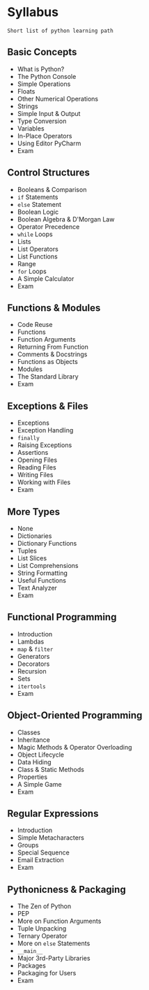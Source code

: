 # Syllabus
    Short list of python learning path
## Basic Concepts
  * What is Python?
  * The Python Console
  * Simple Operations
  * Floats
  * Other Numerical Operations
  * Strings
  * Simple Input & Output
  * Type Conversion
  * Variables
  * In-Place Operators
  * Using Editor PyCharm
  * Exam
  
## Control Structures
  * Booleans & Comparison
  * `if` Statements
  * `else` Statement
  * Boolean Logic
  * Boolean Algebra & D'Morgan Law
  * Operator Precedence
  * `while` Loops
  * Lists
  * List Operators
  * List Functions
  * Range
  * `for` Loops
  * A Simple Calculator
  * Exam

## Functions & Modules
  * Code Reuse
  * Functions
  * Function Arguments
  * Returning From Function
  * Comments & Docstrings
  * Functions as Objects
  * Modules
  * The Standard Library
  * Exam

## Exceptions & Files
  * Exceptions
  * Exception Handling
  * `finally`
  * Raising Exceptions
  * Assertions
  * Opening Files
  * Reading Files
  * Writing Files
  * Working with Files
  * Exam

## More Types
  * None
  * Dictionaries
  * Dictionary Functions
  * Tuples
  * List Slices
  * List Comprehensions
  * String Formatting
  * Useful Functions
  * Text Analyzer
  * Exam

## Functional Programming
  * Introduction
  * Lambdas
  * `map` & `filter`
  * Generators
  * Decorators
  * Recursion
  * Sets  
  * `itertools`
  * Exam

## Object-Oriented Programming
  * Classes
  * Inheritance
  * Magic Methods & Operator Overloading
  * Object Lifecycle
  * Data Hiding 
  * Class & Static Methods
  * Properties
  * A Simple Game
  * Exam

## Regular Expressions
  * Introduction
  * Simple Metacharacters
  * Groups
  * Special Sequence
  * Email Extraction
  * Exam

## Pythonicness & Packaging
  * The Zen of Python
  * PEP
  * More on Function Arguments
  * Tuple Unpacking
  * Ternary Operator
  * More on `else` Statements
  * `__main__`
  * Major 3rd-Party Libraries
  * Packages
  * Packaging for Users
  * Exam